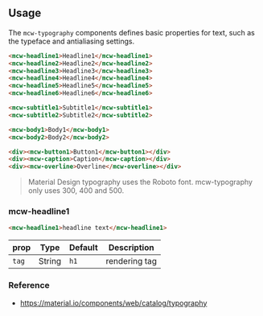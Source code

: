 ## Usage

The `mcw-typography` components defines basic properties for text, such as the
typeface and antialiasing settings.

```html
<mcw-headline1>Headline1</mcw-headline1>
<mcw-headline2>Headline2</mcw-headline2>
<mcw-headline3>Headline3</mcw-headline3>
<mcw-headline4>Headline4</mcw-headline4>
<mcw-headline5>Headline5</mcw-headline5>
<mcw-headline6>Headline6</mcw-headline6>

<mcw-subtitle1>Subtitle1</mcw-subtitle1>
<mcw-subtitle2>Subtitle2</mcw-subtitle2>

<mcw-body1>Body1</mcw-body1>
<mcw-body2>Body2</mcw-body2>

<div><mcw-button1>Button1</mcw-button1></div>
<div><mcw-caption>Caption</mcw-caption></div>
<div><mcw-overline>Overline</mcw-overline></div>
```

> Material Design typography uses the Roboto font. mcw-typography only uses
> 300, 400 and 500.

### mcw-headline1

```html
<mcw-headline1>headline text</mcw-headline1>
```

| prop  | Type   | Default | Description   |
| ----- | ------ | ------- | ------------- |
| `tag` | String | `h1`    | rendering tag |

### Reference

- <https://material.io/components/web/catalog/typography>
